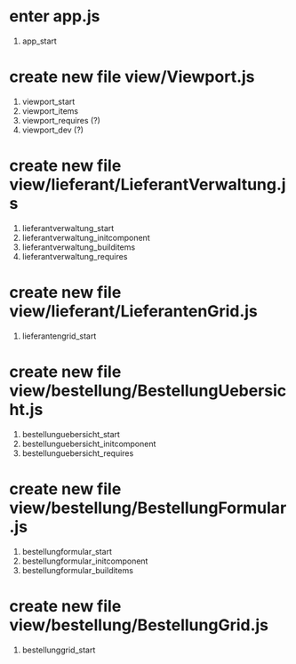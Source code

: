 # enter app.js
1. app_start

# create new file view/Viewport.js
1. viewport_start
1. viewport_items
1. viewport_requires (?)
1. viewport_dev (?)

# create new file view/lieferant/LieferantVerwaltung.js
1. lieferantverwaltung_start
1. lieferantverwaltung_initcomponent
1. lieferantverwaltung_builditems
1. lieferantverwaltung_requires

# create new file view/lieferant/LieferantenGrid.js
1. lieferantengrid_start

# create new file view/bestellung/BestellungUebersicht.js
1. bestellunguebersicht_start
1. bestellunguebersicht_initcomponent
1. bestellunguebersicht_requires

# create new file view/bestellung/BestellungFormular.js
1. bestellungformular_start
1. bestellungformular_initcomponent
1. bestellungformular_builditems

# create new file view/bestellung/BestellungGrid.js
1. bestellunggrid_start
